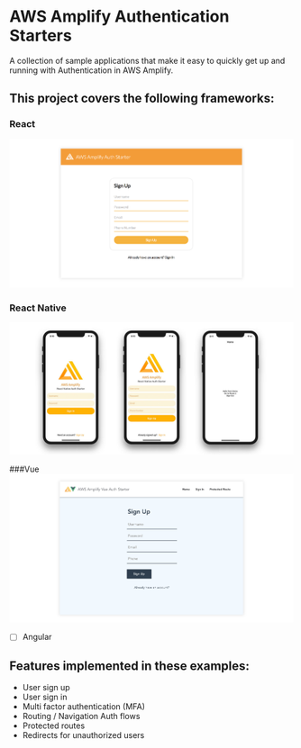 # AWS Amplify Authentication Starters

A collection of sample applications that make it easy to quickly get up and running with Authentication in AWS Amplify.

## This project covers the following frameworks:

### React
![](react/hero.png)

### React Native
![](react-native/hero.jpg)

###Vue
![](vue/hero.png)

- [ ] Angular

## Features implemented in these examples:
- User sign up
- User sign in
- Multi factor authentication (MFA)
- Routing / Navigation Auth flows
- Protected routes
- Redirects for unauthorized users

